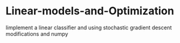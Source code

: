 # Linear-models-and-Optimization
Iimplement a linear classifier and using stochastic gradient descent modifications and numpy
